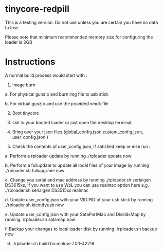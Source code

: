 # tinycore-redpill
This is a testing version. Do not use unless you are certain you have no data to lose.

Please note that minimum recommended memory size for configuring the loader is 2GB

# Instructions 

A normal build process would start with :

1. Image burn

a. For physical gunzip and burn img file to usb stick

b. For virtual gunzip and use the provided vmdk file 

2. Boot tinycore

3. ssh to your booted loader or just open the desktop terminal 

4. Bring over your json files (global_config.json,custom_config.json, user_config.json )

5. Check the contents of user_config.json, if satisfied keep or else run :

a. Perform a rploader update by running ./rploader update now

b. Perform a fullupdate to update all local files of your image by running ./rploader.sh fullupgrade now

c. Change you serial and mac address by running ./rploader.sh serialgen DS3615xs, if you want to use WoL you can use realmac option here e.g. ./rploader.sh serialgen DS3515xs realmac

d. Update user_config.json with your VID:PID of your usb stick by running ./rploader.sh identifyusb now

e. Update user_config.json with your SataPortMap and DiskIdxMap by running ./rploader.sh satamap now 

f. Backup your changes to local loader disk by running  ./rploader.sh backup now


6. ./rploader.sh build bromolow-7.0.1-42218
